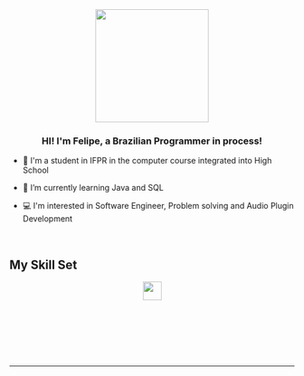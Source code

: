 <div align="center">
<img src="https://media.giphy.com/media/4oRILGMNjVlWpbtMxJ/giphy.gif" width= "200">
</div>  
  

### <div align="center">HI! I'm Felipe, a Brazilian Programmer in process!</div>  
  

- 🎒 I'm a student in IFPR in the computer course integrated into High School
  

- 🌱 I’m currently learning Java and SQL


- 💻 I'm interested in Software Engineer, Problem solving and Audio Plugin Development
  

<br/>  


## My Skill Set  

<div align="center">  
<img src="https://seeklogo.com/images/J/java-logo-7F8B35BAB3-seeklogo.com.png" width= "33">
</div>


</td><td valign="top" width="33%">



</td><td valign="top" width="33%">



</td></tr></table>  

<br/>  



  
  
<br/>  



<br/> 




<br/>  

  

<br/>  


<br />

----
